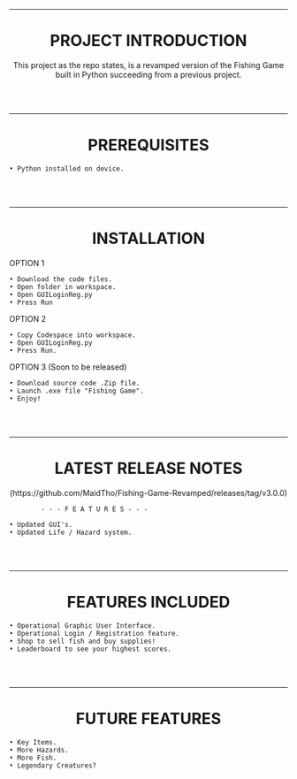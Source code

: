 <br>
<br>

---------------------------------------------------
<h1 align="center">PROJECT INTRODUCTION</h1>
<p align="center"> This project as the repo states, is a revamped version of the Fishing Game built in Python succeeding from a previous project. </p>
<br>
<br>

---------------------------------------------------
<h1 align="center">PREREQUISITES</h1>

    • Python installed on device. 

<br>
<br>

---------------------------------------------------
<h1 align="center">INSTALLATION</h1>

OPTION 1

    • Download the code files. 
    • Open folder in workspace.
    • Open GUILoginReg.py  
    • Press Run

OPTION 2

    • Copy Codespace into workspace.
    • Open GUILoginReg.py
    • Press Run.

OPTION 3 (Soon to be released)

    • Download source code .Zip file.
    • Launch .exe file "Fishing Game".
    • Enjoy!

<br>
<br>

---------------------------------------------------
<h1 align="center">LATEST RELEASE NOTES</h1>
<p align="center">(https://github.com/MaidTho/Fishing-Game-Revamped/releases/tag/v3.0.0)

            - - - F E A T U R E S - - - 

    • Updated GUI's.
    • Updated Life / Hazard system.
    

</p>
<br>
<br>

---------------------------------------------------
<h1 align="center">FEATURES INCLUDED</h1>

<p align="center">

    • Operational Graphic User Interface.
    • Operational Login / Registration feature.
    • Shop to sell fish and buy supplies!
    • Leaderboard to see your highest scores.


<!---  ![alt text](https://github.com/MaidTho/Fishing-Game-Revamped/blob/main/top_image.png?raw=true) --->
</p>
<br>
<br>

---------------------------------------------------
<h1 align="center"> FUTURE FEATURES </h1>
<p align="center">

    • Key Items.
    • More Hazards.
    • More Fish.
    • Legendary Creatures?


</p>
<br>
<br>









